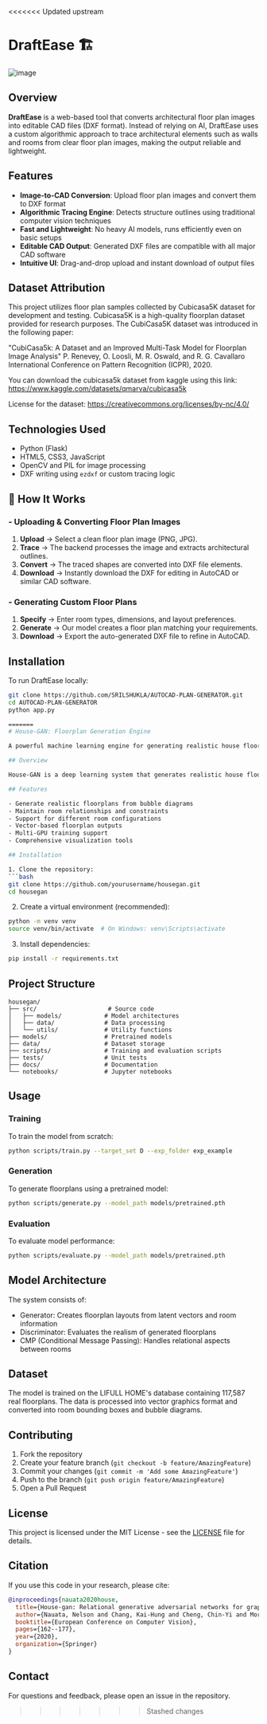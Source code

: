 <<<<<<< Updated upstream
# DraftEase 🏗️
![image](https://github.com/user-attachments/assets/44b2aa51-38da-48ad-8b8a-8aeb9a9d45d4)


## Overview

**DraftEase** is a web-based tool that converts architectural floor plan images into editable CAD files (DXF format). Instead of relying on AI, DraftEase uses a custom algorithmic approach to trace architectural elements such as walls and rooms from clear floor plan images, making the output reliable and lightweight.

## Features

- **Image-to-CAD Conversion**: Upload floor plan images and convert them to DXF format
- **Algorithmic Tracing Engine**: Detects structure outlines using traditional computer vision techniques
- **Fast and Lightweight**: No heavy AI models, runs efficiently even on basic setups
- **Editable CAD Output**: Generated DXF files are compatible with all major CAD software
- **Intuitive UI**: Drag-and-drop upload and instant download of output files

## Dataset Attribution

This project utilizes floor plan samples collected by Cubicasa5K dataset for development and testing.
Cubicasa5K is a high-quality floorplan dataset provided for research purposes.
The CubiCasa5K dataset was introduced in the following paper:

"CubiCasa5k: A Dataset and an Improved Multi-Task Model for Floorplan Image Analysis"
P. Renevey, O. Loosli, M. R. Oswald, and R. G. Cavallaro
International Conference on Pattern Recognition (ICPR), 2020.

You can download the cubicasa5k dataset from kaggle using this link:
https://www.kaggle.com/datasets/qmarva/cubicasa5k

License for the dataset:
https://creativecommons.org/licenses/by-nc/4.0/

## Technologies Used

- Python (Flask)
- HTML5, CSS3, JavaScript
- OpenCV and PIL for image processing
- DXF writing using `ezdxf` or custom tracing logic

## 🔧 How It Works  
### - Uploading & Converting Floor Plan Images  
1. **Upload** → Select a clean floor plan image (PNG, JPG).  
2. **Trace** → The backend processes the image and extracts architectural outlines.  
3. **Convert** → The traced shapes are converted into DXF file elements.  
4. **Download** → Instantly download the DXF for editing in AutoCAD or similar CAD software.  

### - Generating Custom Floor Plans  
1. **Specify** → Enter room types, dimensions, and layout preferences.  
2. **Generate** → Our model creates a floor plan matching your requirements.  
3. **Download** → Export the auto-generated DXF file to refine in AutoCAD.

## Installation

To run DraftEase locally:

```bash
git clone https://github.com/SRILSHUKLA/AUTOCAD-PLAN-GENERATOR.git
cd AUTOCAD-PLAN-GENERATOR
python app.py

=======
# House-GAN: Floorplan Generation Engine

A powerful machine learning engine for generating realistic house floorplans using Generative Adversarial Networks (GANs).

## Overview

House-GAN is a deep learning system that generates realistic house floorplans based on bubble diagrams (graphical representations of room layouts). It uses a relational GAN architecture that takes into account the relationships between rooms and their constraints.

## Features

- Generate realistic floorplans from bubble diagrams
- Maintain room relationships and constraints
- Support for different room configurations
- Vector-based floorplan outputs
- Multi-GPU training support
- Comprehensive visualization tools

## Installation

1. Clone the repository:
```bash
git clone https://github.com/yourusername/housegan.git
cd housegan
```

2. Create a virtual environment (recommended):
```bash
python -m venv venv
source venv/bin/activate  # On Windows: venv\Scripts\activate
```

3. Install dependencies:
```bash
pip install -r requirements.txt
```

## Project Structure

```
housegan/
├── src/                    # Source code
│   ├── models/            # Model architectures
│   ├── data/              # Data processing
│   └── utils/             # Utility functions
├── models/                # Pretrained models
├── data/                  # Dataset storage
├── scripts/               # Training and evaluation scripts
├── tests/                 # Unit tests
├── docs/                  # Documentation
└── notebooks/             # Jupyter notebooks
```

## Usage

### Training

To train the model from scratch:

```bash
python scripts/train.py --target_set D --exp_folder exp_example
```

### Generation

To generate floorplans using a pretrained model:

```bash
python scripts/generate.py --model_path models/pretrained.pth
```

### Evaluation

To evaluate model performance:

```bash
python scripts/evaluate.py --model_path models/pretrained.pth
```

## Model Architecture

The system consists of:
- Generator: Creates floorplan layouts from latent vectors and room information
- Discriminator: Evaluates the realism of generated floorplans
- CMP (Conditional Message Passing): Handles relational aspects between rooms

## Dataset

The model is trained on the LIFULL HOME's database containing 117,587 real floorplans. The data is processed into vector graphics format and converted into room bounding boxes and bubble diagrams.

## Contributing

1. Fork the repository
2. Create your feature branch (`git checkout -b feature/AmazingFeature`)
3. Commit your changes (`git commit -m 'Add some AmazingFeature'`)
4. Push to the branch (`git push origin feature/AmazingFeature`)
5. Open a Pull Request

## License

This project is licensed under the MIT License - see the [LICENSE](LICENSE) file for details.

## Citation

If you use this code in your research, please cite:

```bibtex
@inproceedings{nauata2020house,
  title={House-gan: Relational generative adversarial networks for graph-constrained house layout generation},
  author={Nauata, Nelson and Chang, Kai-Hung and Cheng, Chin-Yi and Mori, Greg and Furukawa, Yasutaka},
  booktitle={European Conference on Computer Vision},
  pages={162--177},
  year={2020},
  organization={Springer}
}
```

## Contact

For questions and feedback, please open an issue in the repository.
>>>>>>> Stashed changes
